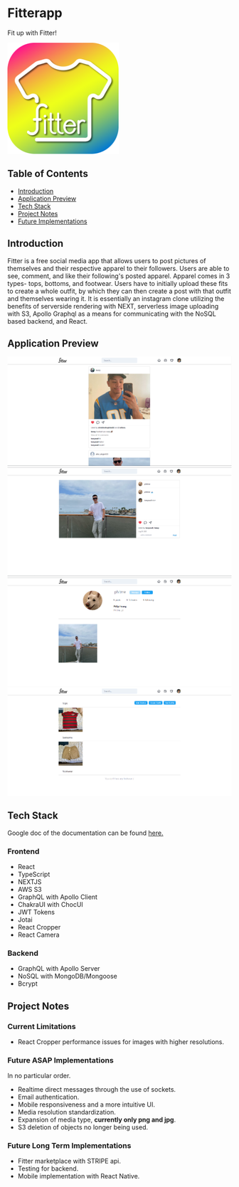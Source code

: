 # Fitterapp
Fit up with Fitter!

<img src="./public/fitter-logo.png" width="250px" height="250px">

## Table of Contents
- [Introduction](#introduction)
- [Application Preview](#application-preview)
- [Tech Stack](#tech-stack)
- [Project Notes](#project-notes)
- [Future Implementations](#project-notes)

## Introduction
Fitter is a free social media app that allows users to post pictures of themselves and their respective apparel to their followers.
Users are able to see, comment, and like their following's posted apparel. Apparel comes in 3 types- tops, bottoms, and footwear.
Users have to initially upload these fits to create a whole outfit, by which they can then create a post with that outfit and themselves
wearing it. It is essentially an instagram clone utilizing the benefits of serverside rendering with NEXT, serverless image uploading with S3,
Apollo Graphql as a means for communicating with the NoSQL based backend, and React.
    
## Application Preview
![Preview](./public/fitter-preview-1.png)
![Preview](./public/fitter-preview-2.png)
![Preview](./public/fitter-preview-3.png)
![Preview](./public/fitter-preview-4.png)

## Tech Stack
Google doc of the documentation can be found [here.](https://docs.google.com/document/d/1GrwYfqg2VBLpDbKqllk1EFciEJIpDuJkf2mt3STRK7k/edit#)
### Frontend
* React
* TypeScript
* NEXTJS
* AWS S3
* GraphQL with Apollo Client
* ChakraUI with ChocUI
* JWT Tokens
* Jotai
* React Cropper
* React Camera
### Backend
* GraphQL with Apollo Server
* NoSQL with MongoDB/Mongoose
* Bcrypt

## Project Notes
### Current Limitations
* React Cropper performance issues for images with higher resolutions.
### Future ASAP Implementations
In no particular order.
* Realtime direct messages through the use of sockets.
* Email authentication.
* Mobile responsiveness and a more intuitive UI.
* Media resolution standardization.
* Expansion of media type, **currently only png and jpg**.
* S3 deletion of objects no longer being used.
### Future Long Term Implementations
* Fitter marketplace with STRIPE api.
* Testing for backend.
* Mobile implementation with React Native.
